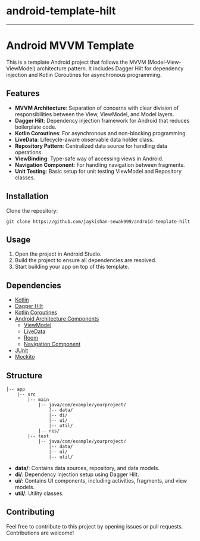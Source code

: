 # android-template-hilt

---

# Android MVVM Template

This is a template Android project that follows the MVVM (Model-View-ViewModel) architecture pattern. It includes Dagger Hilt for dependency injection and Kotlin Coroutines for asynchronous programming.

## Features

- **MVVM Architecture**: Separation of concerns with clear division of responsibilities between the View, ViewModel, and Model layers.
- **Dagger Hilt**: Dependency injection framework for Android that reduces boilerplate code.
- **Kotlin Coroutines**: For asynchronous and non-blocking programming.
- **LiveData**: Lifecycle-aware observable data holder class.
- **Repository Pattern**: Centralized data source for handling data operations.
- **ViewBinding**: Type-safe way of accessing views in Android.
- **Navigation Component**: For handling navigation between fragments.
- **Unit Testing**: Basic setup for unit testing ViewModel and Repository classes.

## Installation

Clone the repository:

```
git clone https://github.com/jaykishan-sewak999/android-template-hilt
```

## Usage

1. Open the project in Android Studio.
2. Build the project to ensure all dependencies are resolved.
3. Start building your app on top of this template.

## Dependencies

- [Kotlin](https://kotlinlang.org/)
- [Dagger Hilt](https://dagger.dev/hilt/)
- [Kotlin Coroutines](https://kotlinlang.org/docs/coroutines-overview.html)
- [Android Architecture Components](https://developer.android.com/topic/libraries/architecture)
    - [ViewModel](https://developer.android.com/topic/libraries/architecture/viewmodel)
    - [LiveData](https://developer.android.com/topic/libraries/architecture/livedata)
    - [Room](https://developer.android.com/topic/libraries/architecture/room)
    - [Navigation Component](https://developer.android.com/guide/navigation)
- [JUnit](https://junit.org/junit5/)
- [Mockito](https://site.mockito.org/)

## Structure

```
|-- app
    |-- src
        |-- main
            |-- java/com/example/yourproject/
                |-- data/
                |-- di/
                |-- ui/
                |-- util/
            |-- res/
        |-- test
            |-- java/com/example/yourproject/
                |-- data/
                |-- ui/
                |-- util/
```

- **data/**: Contains data sources, repository, and data models.
- **di/**: Dependency injection setup using Dagger Hilt.
- **ui/**: Contains UI components, including activities, fragments, and view models.
- **util/**: Utility classes.

## Contributing

Feel free to contribute to this project by opening issues or pull requests. Contributions are welcome!
